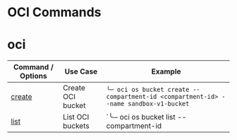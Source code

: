 # OCI Commands


# oci


Command / Options |  Use Case        |     Example      |  
| ------------- |-------------| -------------| 
| [create](https://docs.oracle.com/en-us/iaas/tools/oci-cli/2.9.1/oci_cli_docs/cmdref/os/bucket/create.html) | Create OCI bucket | `╰─ oci os bucket create --compartment-id <compartment-id> --name sandbox-v1-bucket`
| [list](https://docs.oracle.com/en-us/iaas/tools/oci-cli/3.16.0/oci_cli_docs/cmdref/os/bucket/list.html)| List OCI buckets | `╰─ oci os bucket list --compartment-id <compartment-id> | jq '.data[] | {name} '` |